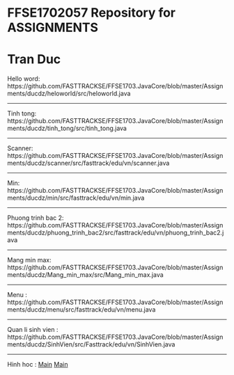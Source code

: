 # FFSE1702057 Repository for ASSIGNMENTS
<h1>Tran Duc</h1>
Hello word: https://github.com/FASTTRACKSE/FFSE1703.JavaCore/blob/master/Assignments/ducdz/heloworld/src/heloworld.java<hr>
Tinh tong: https://github.com/FASTTRACKSE/FFSE1703.JavaCore/blob/master/Assignments/ducdz/tinh_tong/src/tinh_tong.java<hr>
Scanner: https://github.com/FASTTRACKSE/FFSE1703.JavaCore/blob/master/Assignments/ducdz/scanner/src/fasttrack/edu/vn/scanner.java<hr>
Min: https://github.com/FASTTRACKSE/FFSE1703.JavaCore/blob/master/Assignments/ducdz/min/src/fasttrack/edu/vn/min.java <hr>
Phuong trinh bac 2: https://github.com/FASTTRACKSE/FFSE1703.JavaCore/blob/master/Assignments/ducdz/phuong_trinh_bac2/src/fasttrack/edu/vn/phuong_trinh_bac2.java <hr>
Mang min max: https://github.com/FASTTRACKSE/FFSE1703.JavaCore/blob/master/Assignments/ducdz/Mang_min_max/src/Mang_min_max.java<hr>
Menu : https://github.com/FASTTRACKSE/FFSE1703.JavaCore/blob/master/Assignments/ducdz/menu/src/fasttrack/edu/vn/menu.java <hr>
Quan li sinh vien : https://github.com/FASTTRACKSE/FFSE1703.JavaCore/blob/master/Assignments/ducdz/SinhVien/src/Fasttrack/edu/vn/SinhVien.java <hr>
Hinh hoc : 
<a href="https://github.com/FASTTRACKSE/FFSE1703.JavaCore/blob/master/Assignments/ducdz/HinhHoc/src/HinhHoc_main/hinhhoc.java">Main</a>
<a href="https://github.com/FASTTRACKSE/FFSE1703.JavaCore/tree/master/Assignments/ducdz/HinhHoc/src/HinhHoc_model>Model</a>
Quan li tien dien :
<a href="https://github.com/FASTTRACKSE/FFSE1703.JavaCore/blob/master/Assignments/ducdz/Quanlytiendien/src/Fasttrack/edu/vn/quanlytiendien/Quanlytiendien.java">Main</a>
<a href="https://github.com/FASTTRACKSE/FFSE1703.JavaCore/tree/master/Assignments/ducdz/Quanlytiendien/src/Fasttrack/edu/vn/tiendien>Model</a>


